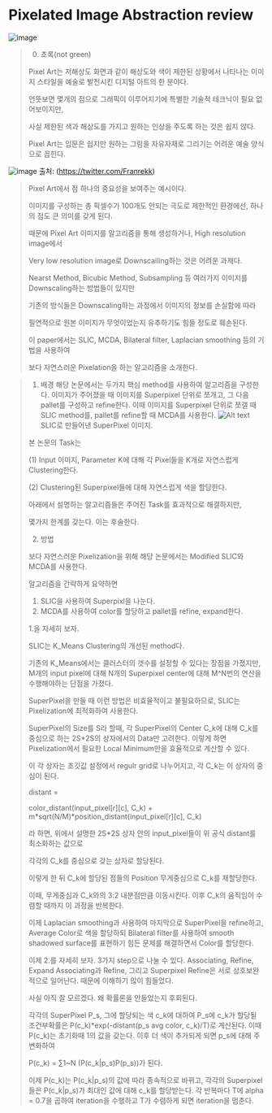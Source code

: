 # Pixelated Image Abstraction review

![image](https://github.com/SpiralShot/Paper_review/assets/123755711/3ededca6-b485-4967-b209-d2b127c8039e)

> 0. 초록(not green)
>    
> Pixel Art는 저해상도 화면과 같이 해상도와 색이 제한된 상황에서 나타나는 이미지 스타일을 예술로 발전시킨 디지털 아트의 한 분야다.
>
> 언뜻보면 몇개의 점으로 그래픽이 이루어지기에 특별한 기술적 테크닉이 필요 없어보이지만,
>
> 사실 제한된 색과 해상도를 가지고 원하는 인상을 주도록 하는 것은 쉽지 않다.
>
>Pixel Art는 입문은 쉽지만 원하는 그림을 자유자재로 그리기는 어려운 예술 양식으로 꼽힌다.
>
![image](https://pbs.twimg.com/media/Eb5T0qwU4AA-k6z?format=jpg&name=4096x4096)
출처: (https://twitter.com/Franrekk)
>Pixel Art에서 점 하나의 중요성을 보여주는 예시이다.
>
>이미지를 구성하는 총 픽셀수가 100개도 안되는 극도로 제한적인 환경에선, 하나의 점도 큰 의미를 갖게 된다.
>
>때문에 Pixel Art 이미지를 알고리즘을 통해 생성하거나, High resolution image에서
>
>Very low resolution image로 Downscailing하는 것은 어려운 과제다.
>
>Nearst Method, Bicubic Method, Subsampling 등 여러가지 이미지를 Downscaling하는 방법들이 있지만
>
>기존의 방식들은 Downscaling하는 과정에서 이미지의 정보를 손실함에 따라
>
>필연적으로 원본 이미지가 무엇이었는지 유추하기도 힘들 정도로 훼손된다.
>
>이 paper에서는 SLIC, MCDA, Bilateral filter, Laplacian smoothing 등의 기법을 사용하여
>
>보다 자연스러운 Pixelation을 하는 알고리즘을 소개한다.


> 1. 배경
> 해당 논문에서는 두가지 핵심 method를 사용하여 알고리즘을 구성한다.
> 이미지가 주어졌을 때 이미지를 Superpixel 단위로 쪼개고,
> 그 다음 pallet를 구성하고 refine한다.
> 이때 이미지를 Superpixel 단위로 쪼갤 때 SLIC method를,
> pallet를 refine할 때 MCDA를 사용한다. 
> ![Alt text](image.png)
> SLIC로 만들어낸 SuperPixel 이미지.
>
> 본 논문의 Task는
> 
> (1) Input 이미지, Parameter K에 대해 각 Pixel들을 K개로 자연스럽게 Clustering한다.
> 
> (2) Clustering된 Superpixel들에 대해 자연스럽게 색을 할당한다.
>
> 아래에서 설명하는 알고리즘들은 주어진 Task를 효과적으로 해결하지만,
>
> 몇가지 한계를 갖는다. 이는 후술한다.
>
> 2. 방법
>
> 보다 자연스러운 Pixelization을 위해 해당 논문에서는 Modified SLIC와 MCDA를 사용한다.
>
> 알고리즘을 간략하게 요약하면 
> 1) SLIC을 사용하여 Superpixl을 나눈다.
> 2) MCDA를 사용하여 color를 할당하고 pallet를 refine, expand한다.
>
> 1.을 자세히 보자.
>
> SLIC는 K_Means Clustering의 개선된 method다. 
> 
> 기존의 K_Means에서는 클러스터의 갯수를 설정할 수 있다는 장점을 가졌지만, M개의 input pixel에 대해 N개의 Superpixel center에 대해 M^N번의 연산을 수행해야하는 단점을 가졌다.
>
> SuperPixel을 만들 때 이런 방법은 비효율적이고 불필요하므로, SLIC는 Pixelization에 최적화하여 사용한다.
>
> SuperPixel의 Size를 S라 할때, 각 SuperPixel의 Center C_k에 대해 C_k를 중심으로 하는 2S*2S의 상자에서의 Data만 고려한다. 이렇게 하면 Pixelization에서 필요한 Local Minimum만을 효율적으로 계산할 수 있다.
>
> 이 각 상자는 초깃값 설정에서 regulr grid로 나누어지고, 각 C_k는 이 상자의 중심이 된다.
>
> distant = 
> 
> color_distant(input_pixel[r][c], C_k) + m*sqrt(N/M)*position_distant(input_pixel[r][c], C_k) 
>
> 라 하면, 위에서 설명한 2S*2S 상자 안의 input_pixel들이 위 공식 distant를 최소화하는 값으로 
>
> 각각의 C_k를 중심으로 갖는 상자로 할당된다.
> 
> 이렇게 한 뒤 C_k에 할당된 점들의 Position 무게중심으로 C_k를 재할당한다.
>
> 이때, 무게중심과 C_k와의 3:2 내분점만큼 이동시킨다. 이후 C_k의 움직임이 수렴할 때까지 이 과정을 반복한다.
>
> 이제 Laplacian smoothing과 사용하여 마지막으로 SuperPixel을 refine하고, Average Color로 색을 할당하되 Bilateral filter를 사용하여 smooth shadowed surface를 표현하기 힘든 문제를 해결하면서 Color를 할당한다.
>
>
>
> 이제 2.를 자세히 보자.
> 3가지 step으로 나눌 수 있다.
> Associating, Refine, Expand
> Associating과 Refine, 그리고 Superpixel Refine은 서로 상호보완적으로 일어난다. 때문에 이해하기 많이 힘들었다. 
> 
> 사실 아직 잘 모르겠다. 왜 확률론을 안들었는지 후회된다.
>
> 각각의 SuperPixel P_s, 그에 할당되는 색 c_k에 대하여
> P_s에 c_k가 할당될 조건부확률은 P(c_k)*exp(-distant(p_s avg color, c_k)/T)로 계산된다.
> 이때 P(c_k)는 초기화때 1의 값을 갖는다. 이후 더 색이 추가되게 되면 p_s에 대해 주변화하여
>
> P(c_k) = ∑1~N (P(c_k|p_s)P(p_s))가 된다.
>
> 이제 P(c_k)는  P(c_k|p_s)의 값에 따라 종속적으로 바뀌고, 각각의 Superpixel들은 P(c_k|p_s)가 최대인 값에 대해 c_k를 할당받는다. 각 반복마다 T에 alpha = 0.7을 곱하여 iteration을 수행하고 T가 수렴하게 되면 iteration을 멈춘다.
>
